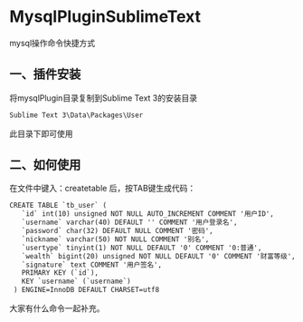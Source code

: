 # MysqlPluginSublimeText
mysql操作命令快捷方式

## 一、插件安装
将mysqlPlugin目录复制到Sublime Text 3的安装目录
```html
Sublime Text 3\Data\Packages\User 
```
此目录下即可使用


## 二、如何使用
在文件中键入：createtable 后，按TAB键生成代码：
```html
CREATE TABLE `tb_user` (
   `id` int(10) unsigned NOT NULL AUTO_INCREMENT COMMENT '用户ID',
   `username` varchar(40) DEFAULT '' COMMENT '用户登录名',
   `password` char(32) DEFAULT NULL COMMENT '密码',
   `nickname` varchar(50) NOT NULL COMMENT '别名',  
   `usertype` tinyint(1) NOT NULL DEFAULT '0' COMMENT '0:普通',
   `wealth` bigint(20) unsigned NOT NULL DEFAULT '0' COMMENT '财富等级',
   `signature` text COMMENT '用户签名',   
   PRIMARY KEY (`id`),
   KEY `username` (`username`)
 ) ENGINE=InnoDB DEFAULT CHARSET=utf8
 ```

 大家有什么命令一起补充。
